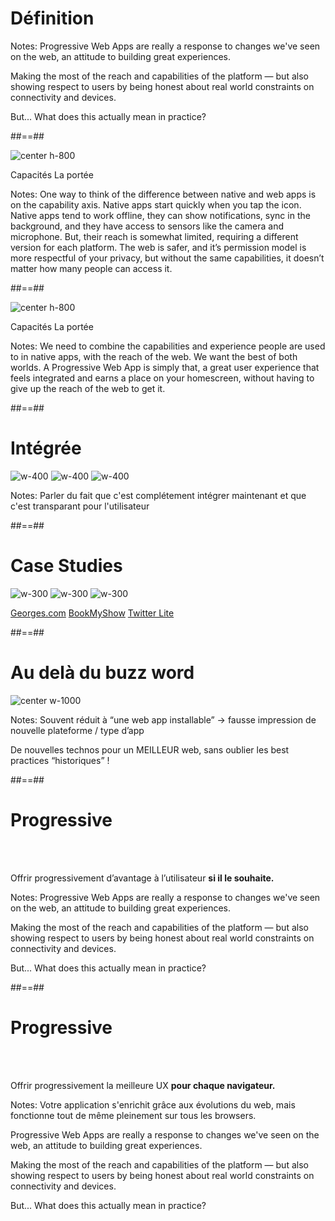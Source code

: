 <!-- .slide: class="transition-white sfeir-bg-blue" -->

# Définition

Notes:
Progressive Web Apps are really a response to changes we've seen on the web, an attitude to building great experiences.

Making the most of the reach and capabilities of the platform — but also showing respect to users by being honest about real world constraints on connectivity and devices.

But... What does this actually mean in practice?

##==##

![center h-800](./assets/images/before_target.png)

<span class="target-capacities">Capacités</span>
<span class="target-touch">La portée</span>

Notes:
One way to think of the difference between native and web apps is on the capability axis.
Native apps start quickly when you tap the icon. Native apps tend to work offline, they can show notifications, sync in the background, and they have access to sensors like the camera and microphone.
But, their reach is somewhat limited, requiring a different version for each platform.
The web is safer, and it’s permission model is more respectful of your privacy, but without the same capabilities, it doesn’t matter how many people can access it.

##==##

![center h-800](./assets/images/after_target.png)

<span class="target-capacities">Capacités</span>
<span class="target-touch">La portée</span>

Notes:
We need to combine the capabilities and experience people are used to in native apps, with the reach of the web.
We want the best of both worlds.
A Progressive Web App is simply that, a great user experience that feels integrated and earns a place on your homescreen, without having to give up the reach of the web to get it.

##==##

<!-- .slide: class="flex-row" -->

# Intégrée

![w-400](./assets/images/screenshot_integrated.png)
![w-400](./assets/images/screenshot_integrated_2.png)
![w-400](./assets/images/screenshot_integrated_3.png)

Notes:
Parler du fait que c'est complétement intégrer maintenant et que c'est transparant pour l'utilisateur

##==##

<!-- .slide: class="flex-row" -->

# Case Studies

![w-300](./assets/images/screenshot_georges.png)
![w-300](./assets/images/gabary_phone_book_my_show.png)
![w-300](./assets/images/gabary_phone_twitter-lite.png)

<p>
<span class="center"><a href="https://developers.google.com/web/showcase/2018/asda-george" target="_blank">Georges.com</a></span>
<span class="center"><a href="https://developers.google.com/web/showcase/2017/bookmyshow" target="_blank">BookMyShow</a></span>
<span class="center"><a href="https://developers.google.com/web/showcase/2017/twitter" target="_blank">Twitter Lite</a></span>
</p>

##==##

# Au delà du buzz word

![center w-1000](./assets/images/buzz_words.png)

Notes:
Souvent réduit à “une web app installable” -> fausse impression de nouvelle plateforme / type d’app

De nouvelles technos pour un MEILLEUR web, sans oublier les best practices “historiques” !

##==##

# Progressive

<!-- .element: class="center-big" -->

<br><br>

Offrir progressivement d’avantage à l’utilisateur **si il le souhaite.**

<!-- .element: class="center-big" -->

Notes:
Progressive Web Apps are really a response to changes we've seen on the web, an attitude to building great experiences.

Making the most of the reach and capabilities of the platform — but also showing respect to users by being honest about real world constraints on connectivity and devices.

But... What does this actually mean in practice?

##==##

# Progressive

<!-- .element: class="center-big" -->

<br><br>

Offrir progressivement la meilleure UX **pour chaque navigateur.**

<!-- .element: class="center-big" -->

Notes:
Votre application s'enrichit grâce aux évolutions du web, mais fonctionne tout de même pleinement sur tous les browsers.

Progressive Web Apps are really a response to changes we've seen on the web, an attitude to building great experiences.

Making the most of the reach and capabilities of the platform — but also showing respect to users by being honest about real world constraints on connectivity and devices.

But... What does this actually mean in practice?
